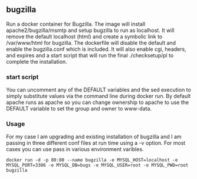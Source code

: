 ## bugzilla

Run a docker container for Bugzilla.  The image will install apache2/bugzilla/msmtp and setup bugzilla to run as localhost.  It will remove the default localhost (html) and create a symbolic link to /var/www/html for bugzilla.  The dockerfile will disable the default and enable the bugzilla.conf which is included. It will also enable cgi, headers, and expires and a start script that will run the final ./checksetup/pl to complete the installation.  

### start script

You can uncomment any of the DEFAULT variables and the sed execution to simply substitute values via the command line during docker run.  By default apache runs as apache so you can change ownership to apache to use the DEFAULT variable to set the group and owner to www-data.

### Usage

For my case I am upgrading and existing installation of bugzilla and I am passing in three different conf files at run time using a -v option.  For most cases you can use pass in various environment varibles.
```
docker run -d -p 80:80 --name bugzilla -e MYSQL_HOST=localhost -e MYSQL_PORT=3306 -e MYSQL_DB=bugs -e MYSQL_USER=root -e MYSQL_PWD=root bugzilla
```
